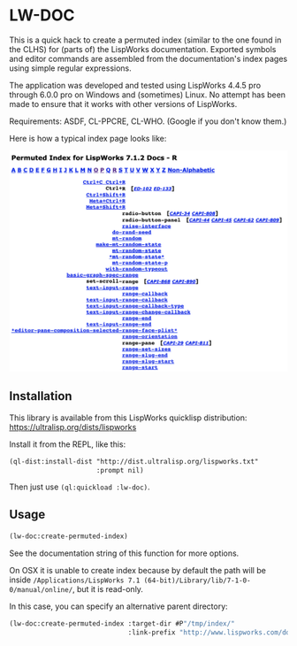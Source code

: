LW-DOC
======

This is a quick hack to create a permuted index (similar to the one
found in the CLHS) for (parts of) the LispWorks documentation.
Exported symbols and editor commands are assembled from the
documentation's index pages using simple regular expressions.

The application was developed and tested using LispWorks 4.4.5 pro
through 6.0.0 pro on Windows and (sometimes) Linux.  No attempt has
been made to ensure that it works with other versions of LispWorks.

Requirements: ASDF, CL-PPCRE, CL-WHO.  (Google if you don't know them.)

Here is how a typical index page looks like:

![](demo.png)

Installation
------------

This library is available from this LispWorks quicklisp distribution:
https://ultralisp.org/dists/lispworks

Install it from the REPL, like this:

```
(ql-dist:install-dist "http://dist.ultralisp.org/lispworks.txt"
                      :prompt nil)
```

Then just use `(ql:quickload :lw-doc)`.

Usage
-----


```lisp
(lw-doc:create-permuted-index)
```

See the documentation string of this function for more options.

On OSX it is unable to create index because by default
the path will be inside
`/Applications/LispWorks 7.1 (64-bit)/Library/lib/7-1-0-0/manual/online/`,
but it is read-only.

In this case, you can specify an alternative parent directory:

```lisp
(lw-doc:create-permuted-index :target-dir #P"/tmp/index/"
                              :link-prefix "http://www.lispworks.com/documentation/lw71/")
```
